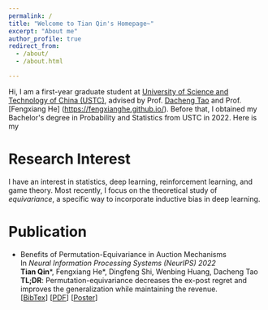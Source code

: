 ```yaml
---
permalink: /
title: "Welcome to Tian Qin's Homepage~"
excerpt: "About me"
author_profile: true
redirect_from: 
  - /about/
  - /about.html

---
```


Hi, I am a first-year graduate student at [University of Science and Technology of China (USTC)](https://www.ustc.edu.cn), advised by Prof. [Dacheng Tao](https://www.sydney.edu.au/engineering/about/our-people/academic-staff/dacheng-tao.html) and Prof. [Fengxiang He] (https://fengxianghe.github.io/). Before that, I obtained my Bachelor's degree in Probability and Statistics from USTC in 2022. Here is my 

Research Interest
=====
I have an interest in statistics, deep learning, reinforcement learning, and game theory. Most recently, I focus on the theoretical study of *equivariance*, a specific way to incorporate inductive bias in deep learning.

Publication
=====
- Benefits of Permutation-Equivariance in Auction Mechanisms \
  In *Neural Information Processing Systems (NeurIPS) 2022* \
  **Tian Qin**\*, Fengxiang He\*, Dingfeng Shi, Wenbing Huang, Dacheng Tao \
  **TL;DR**: Permutation-equivariance decreases the ex-post regret and improves the generalization while maintaining the revenue. \
  [[BibTex](https://github.com/tianqin0/tianqin0.github.io/blob/master/assets/bib/bpe.bib)] [[PDF](https://arxiv.org/pdf/2210.05579.pdf)] [[Poster](https://github.com/tianqin0/tianqin0.github.io/blob/master/assets/poster/bpe.pdf)]
  
